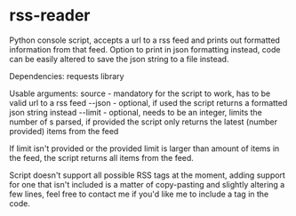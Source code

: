 # rss-reader
Python console script, accepts a url to a rss feed and prints out formatted information from that feed.
Option to print in json formatting instead, code can be easily altered to save the json string to a file instead.

Dependencies: requests library

Usable arguments:
source - mandatory for the script to work, has to be valid url to a rss feed
--json - optional, if used the script returns a formatted json string instead
--limit - optional, needs to be an integer, limits the number of <item>s parsed, if provided the script only returns the latest (number provided) items from the feed

If limit isn't provided or the provided limit is larger than amount of items in the feed, the script returns all items from the feed.

Script doesn't support all possible RSS tags at the moment, adding support for one that isn't included is a matter of copy-pasting and slightly altering a few lines, feel free to contact me if you'd like me to include a tag in the code.
